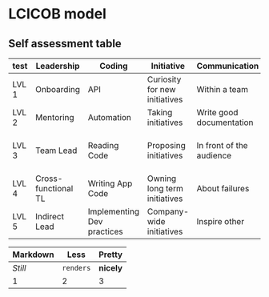 # LCICOB model
## Self assessment table
| test | Leadership | Coding | Initiative | Communication | Ownership | Business |
| --- | --- | --- | --- | --- | --- | --- |
| LVL 1 | Onboarding | API | Curiosity for new initiatives | Within a team | For your artifacts | Prioritization |
| LVL 2 | Mentoring | Automation | Taking initiatives | Write good documentation | For team artifacts | Calculating cost |
| LVL 3 | Team Lead | Reading Code | Proposing initiatives | In front of the audience | For department artifacts | Cost of refactoring and automation |
| LVL 4 | Cross-functional TL | Writing App Code | Owning long term initiatives | About failures | For product or project artifacts | Tooling vs labor |
| LVL 5 | Indirect Lead | Implementing Dev practices | Company-wide initiatives | Inspire other | For organization | Profitability vs Growth |

Markdown | Less | Pretty
--- | --- | ---
*Still* | `renders` | **nicely**
1 | 2 | 3
